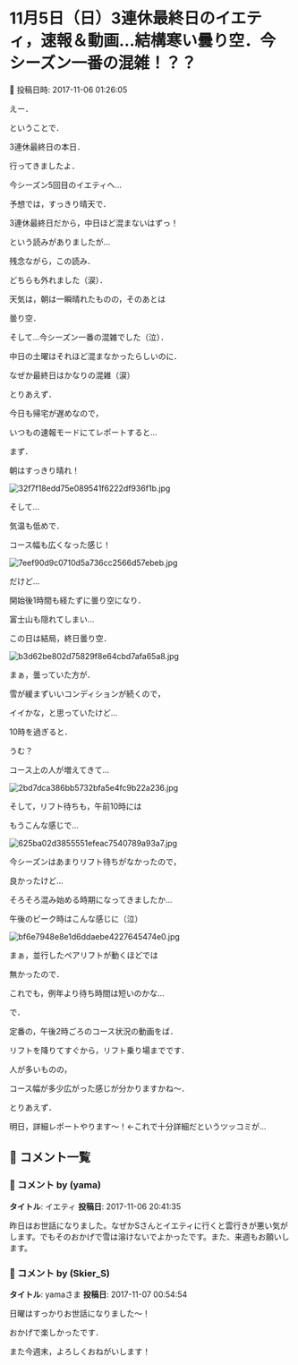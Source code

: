 # 11月5日（日）3連休最終日のイエティ，速報＆動画…結構寒い曇り空．今シーズン一番の混雑！？？

📅 投稿日時: 2017-11-06 01:26:05

えー．


ということで．


3連休最終日の本日．


行ってきましたよ．


今シーズン5回目のイエティへ…





予想では，すっきり晴天で．


3連休最終日だから，中日ほど混まないはずっ！


という読みがありましたが…


残念ながら，この読み．


どちらも外れました（涙）．





天気は，朝は一瞬晴れたものの，そのあとは


曇り空．


そして…今シーズン一番の混雑でした（泣）．





中日の土曜はそれほど混まなかったらしいのに．


なぜか最終日はかなりの混雑（涙）





とりあえず．


今日も帰宅が遅めなので，


いつもの速報モードにてレポートすると…





まず．


朝はすっきり晴れ！




![32f7f18edd75e089541f6222df936f1b.jpg](images/32f7f18edd75e089541f6222df936f1b.jpg)




そして…


気温も低めで．


コース幅も広くなった感じ！




![7eef90d9c0710d5a736cc2566d57ebeb.jpg](images/7eef90d9c0710d5a736cc2566d57ebeb.jpg)




だけど…


開始後1時間も経たずに曇り空になり．


富士山も隠れてしまい…


この日は結局，終日曇り空．




![b3d62be802d75829f8e64cbd7afa65a8.jpg](images/b3d62be802d75829f8e64cbd7afa65a8.jpg)




まぁ，曇っていた方が．


雪が緩まずいいコンディションが続くので，


イイかな，と思っていたけど…





10時を過ぎると．


うむ？


コース上の人が増えてきて…




![2bd7dca386bb5732bfa5e4fc9b22a236.jpg](images/2bd7dca386bb5732bfa5e4fc9b22a236.jpg)







そして，リフト待ちも，午前10時には


もうこんな感じで…




![625ba02d3855551efeac7540789a93a7.jpg](images/625ba02d3855551efeac7540789a93a7.jpg)




今シーズンはあまりリフト待ちがなかったので，


良かったけど…


そろそろ混み始める時期になってきましたか…





午後のピーク時はこんな感じに（泣）




![bf6e7948e8e1d6ddaebe4227645474e0.jpg](images/bf6e7948e8e1d6ddaebe4227645474e0.jpg)




まぁ，並行したペアリフトが動くほどでは


無かったので．


これでも，例年より待ち時間は短いのかな…





で．


定番の，午後2時ごろのコース状況の動画をば．


リフトを降りてすぐから，リフト乗り場までです．





人が多いものの，


コース幅が多少広がった感じが分かりますかね～．





とりあえず．


明日，詳細レポートやります～！←これで十分詳細だというツッコミが…

## 💬 コメント一覧

### 💬 コメント by (yama)
**タイトル**: イエティ
**投稿日**: 2017-11-06 20:41:35

昨日はお世話になりました。なぜかSさんとイエティに行くと雲行きが悪い気がします。でもそのおかげで雪は溶けないでよかったです。また、来週もお願いします。

### 💬 コメント by (Skier_S)
**タイトル**: yamaさま
**投稿日**: 2017-11-07 00:54:54

日曜はすっかりお世話になりました～！

おかげで楽しかったです．

また今週末，よろしくおねがいします！

